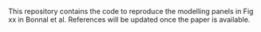 This repository contains the code to reproduce the modelling panels in Fig xx in Bonnal et al. References will be updated once the paper is available.

